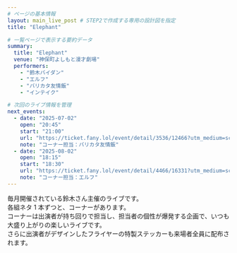 ```yaml
---
# ページの基本情報
layout: main_live_post # STEP2で作成する専用の設計図を指定
title: "Elephant"

# 一覧ページで表示する要約データ
summary:
  title: "Elephant"
  venue: "神保町よしもと漫才劇場"
  performers:
    - "鈴木バイダン"
    - "エルフ"
    - "バリカタ友情飯"
    - "インテイク"

# 次回のライブ情報を管理
next_events:
  - date: "2025-07-02"
    open: "20:45"
    start: "21:00"
    url: "https://ticket.fany.lol/event/detail/3536/12466?utm_medium=schedule&utm_source=jimbocho_manzaigekijyo&utm_campaign=Elephant"
    note: "コーナー担当：バリカタ友情飯"
  - date: "2025-08-02"
    open: "18:15"
    start: "18:30"
    url: "https://ticket.fany.lol/event/detail/4466/16331?utm_medium=schedule&utm_source=jimbocho_manzaigekijyo&utm_campaign=Elephant"
    note: "コーナー担当：エルフ"
---
```


毎月開催されている鈴木さん主催のライブです。<br>
各組ネタ 1 本ずつと、コーナーがあります。<br>
コーナーは出演者が持ち回りで担当し、担当者の個性が爆発する企画で、いつも大盛り上がりの楽しいライブです。<br>
さらに出演者がデザインしたフライヤーの特製ステッカーも来場者全員に配布されます。<br>
